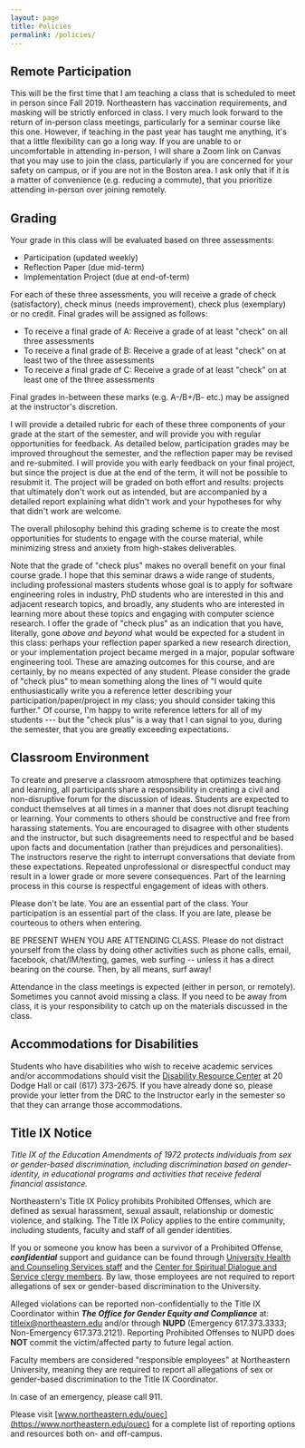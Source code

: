 ```yaml
---
layout: page
title: Policies
permalink: /policies/
---
```

## Remote Participation
This will be the first time that I am teaching a class that is scheduled to meet in person since Fall 2019. Northeastern has vaccination requirements, and masking will be strictly enforced in class. I very much look forward to the return of in-person class meetings, particularly for a seminar course like this one. However, if teaching in the past year has taught me anything, it's that a little flexibility can go a long way. If you are unable to or uncomfortable in attending in-person, I will share a Zoom link on Canvas that you may use to join the class, particularly if you are concerned for your safety on campus, or if you are not in the Boston area. I ask only that if it is a matter of convenience (e.g. reducing a commute), that you prioritize attending in-person over joining remotely.

## Grading
Your grade in this class will be evaluated based on three assessments:
* Participation (updated weekly)
* Reflection Paper (due mid-term)
* Implementation Project (due at end-of-term)

For each of these three assessments, you will receive a grade of check (satisfactory), check minus (needs improvement), check plus (exemplary) or no credit. Final grades will be assigned as follows:

* To receive a final grade of A: Receive a grade of at least "check" on all three assessments
* To receive a final grade of B: Receive a grade of at least "check" on at least two of the three assessments
* To receive a final grade of C: Receive a grade of at least "check" on at least one of the three assessments

Final grades in-between these marks (e.g. A-/B+/B- etc.) may be assigned at the instructor's discretion.

I will provide a detailed rubric for each of these three components of your grade at the start of the semester, and will provide you with regular opportunities for feedback. As detailed below, participation grades may be improved throughout the semester, and the reflection paper may be revised and re-submited. I will provide you with early feedback on your final project, but since the project is due at the end of the term, it will not be possible to resubmit it. The project will be graded on both effort and results: projects that ultimately don't work out as intended, but are accompanied by a detailed report explaining what didn't work and your hypotheses for why that didn't work are welcome.

The overall philosophy behind this grading scheme is to create the most opportunities for students to engage with the course material, while minimizing stress and anxiety from high-stakes deliverables.

Note that the grade of "check plus" makes no overall benefit on your final course grade. I hope that this seminar draws a wide range of students, including professional masters students whose goal is to apply for software engineering roles in industry, PhD students who are interested in this and adjacent research topics, and broadly, any students who are interested in learning more about these topics and engaging with computer science research. I offer the grade of "check plus" as an indication that you have, literally, gone  *above and beyond* what would be expected for a student in this class: perhaps your reflection paper sparked a new research direction, or your implementation project became merged in a major, popular software engineering tool. These are amazing outcomes for this course, and are certainly, by no means expected of any student. Please consider the grade of "check plus" to mean something along the lines of "I would quite enthusiastically write you a reference letter describing your participation/paper/project in my class; you should consider taking this further." Of course, I'm happy to write reference letters for all of my students --- but the "check plus" is a way that I can signal to you, during the semester, that you are greatly exceeding expectations. 

## Classroom Environment

To create and preserve a classroom atmosphere that optimizes teaching and learning, all participants share a responsibility in creating a civil and non-disruptive forum for the discussion of ideas. Students are expected to conduct themselves at all times in a manner that does not disrupt teaching or learning. Your comments to others should be constructive and free from harassing statements. You are encouraged to disagree with other students and the instructor, but such disagreements need to respectful and be based upon facts and documentation (rather than prejudices and personalities). The instructors reserve the right to interrupt conversations that deviate from these expectations. Repeated unprofessional or disrespectful conduct may result in a lower grade or more severe consequences. Part of the learning process in this course is respectful engagement of ideas with others.

Please don't be late. You are an essential part of the class. Your participation is an essential part of the class. If you are late, please be courteous to others when entering.

BE PRESENT WHEN YOU ARE ATTENDING CLASS. Please do not distract yourself from the class by doing other activities such as phone calls, email, facebook, chat/IM/texting, games, web surfing -- unless it has a direct bearing on the course. Then, by all means, surf away!

Attendance in the class meetings is expected (either in person, or remotely). Sometimes you cannot avoid missing a class. If you need to be away from class, it is your responsibility to catch up on the materials discussed in the class.


## Accommodations for Disabilities
Students who have disabilities who wish to receive academic services and/or accommodations should visit the [Disability Resource Center](http://www.northeastern.edu/drc) at 20 Dodge Hall or call (617) 373-2675. If you have already done so, please provide your letter from the DRC to the Instructor early in the semester so that they can arrange those accommodations.

## Title IX Notice
*Title IX of the Education Amendments of 1972 protects individuals from sex or gender-based discrimination, including discrimination based on gender-identity, in educational programs and activities that receive federal financial assistance.*

Northeastern's Title IX Policy prohibits Prohibited Offenses, which are defined as sexual harassment, sexual assault, relationship or domestic violence, and stalking. The Title IX Policy applies to the entire community, including students, faculty and staff of all gender identities.

If you or someone you know has been a survivor of a Prohibited Offense, ***confidential*** support and guidance can be found through [University Health and Counseling Services staff](http://www.northeastern.edu/uhcs/) and the [Center for Spiritual Dialogue and Service clergy members](http://www.northeastern.edu/spirituallife/). By law, those employees are not required to report allegations of sex or gender-based discrimination to the University.

Alleged violations can be reported non-confidentially to the Title IX Coordinator within ***The Office for Gender Equity and Compliance*** at: [titleix@northeastern.edu](mailto:titleix@northeastern.edu) and/or through **NUPD** (Emergency 617.373.3333; Non-Emergency 617.373.2121). Reporting Prohibited Offenses to NUPD does **NOT** commit the victim/affected party to future legal action.

Faculty members are considered "responsible employees" at Northeastern University, meaning they are required to report all allegations of sex or gender-based discrimination to the Title IX Coordinator.

In case of an emergency, please call 911.

Please visit [www.northeastern.edu/ouec](https://www.northeastern.edu/ouec) for a complete list of reporting options and resources both on- and off-campus.
